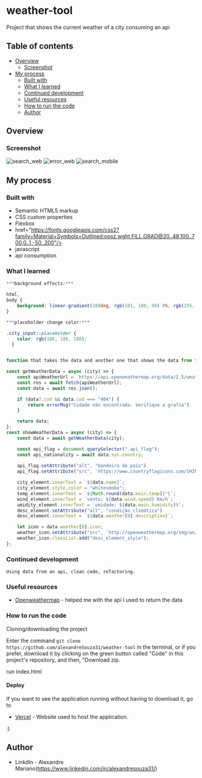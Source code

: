
# weather-tool

Project that shows the current weather of a city consuming an api

## Table of contents

- [Overview](#overview)
  - [Screenshot](#screenshot)
- [My process](#my-process)
  - [Built with](#built-with)
  - [What I learned](#what-i-learned)
  - [Continued development](#continued-development)
  - [Useful resources](#useful-resources)
  - [How to run the code](#How-to-run-the-code)
  - [Author](#author)

## Overview

### Screenshot

![search_web](https://user-images.githubusercontent.com/112407769/230801591-f10148ae-5e4e-4c78-9037-12742cedfaf3.png)
![error_web](https://user-images.githubusercontent.com/112407769/230801588-167592ab-5335-4668-9fed-14de520dc92f.png)
![search_mobile](https://user-images.githubusercontent.com/112407769/230801593-38c5139e-21a6-4f0d-82de-a278c93a03c2.png)

## My process

### Built with

- Semantic HTML5 markup
- CSS custom properties
- Flexbox
- href="https://fonts.googleapis.com/css2?family=Material+Symbols+Outlined:opsz,wght,FILL,GRAD@20..48,100..700,0..1,-50..200"/>
- javascript
- api consumption

### What I learned

```css 
***background effects:***

html,
body {
    background: linear-gradient(180deg, rgb(101, 100, 98) 0%, rgb(255, 255, 255) 100%);
}

***placeholder change color:***

.city_input::placeholder {
    color: rgb(186, 186, 186);
  }

```
```js

function that takes the data and another one that shows the data from the api:***

const getWeatherData = async (city) => {
    const apiWeatherUrl = `https://api.openweathermap.org/data/2.5/weather?q=${city}&units=metric&appid=${apiKey}&lang=pt_br`
    const res = await fetch(apiWeatherUrl);
    const data = await res.json();

    if (data?.cod && data.cod === "404") {
        return errorMsg("Cidade não encontrada. Verifique a grafia")
    }

    return data;
};
const showWeatherData = async (city) => {
    const data = await getWeatherData(city);

    const api_flag = document.querySelector(".api_flag");
    const api_nationality = await data.sys.country;
    
    api_flag.setAttribute("alt", "bandeira do país")
    api_flag.setAttribute("src", `https://www.countryflagicons.com/SHINY/64/${api_nationality}.png`)

    city_element.innerText = `${data.name}`;
    city_element.style.color = "whitesmoke";
    temp_element.innerText = `${Math.round(data.main.temp)}°C`;
    wind_element.innerText = `vento: ${data.wind.speed} Km/h`;
    umidity_element.innerText = `umidade: ${data.main.humidity}%`;
    desc_element.setAttribute("alt", "condição climática")
    desc_element.innerText = `${data.weather[0].description}`;

    let icon = data.weather[0].icon;
    weather_icon.setAttribute("src", `http://openweathermap.org/img/wn/${icon}@2x.png`);
    weather_icon.classList.add("desc_element_style");
};

```

### Continued development

```
Using data from an api, clean code, refactoring.
```
### Useful resources

- [Openweathermap](https://openweathermap.org/) - helped me with the api I used to return the data

### How to run the code

 Cloning/downloading the project

 Enter the command ```git clone https://github.com/alexandreSouza31/weather-tool``` in the terminal, or if you prefer, download it by clicking on the green button called "Code" in this project's repository, and then, "Download zip.

run index.html


#### Deploy

If you want to see the application running without having to download it, go to
- [Vercel](https://weather-tool.vercel.app/) - Website used to host the application.

:)

## Author
- LinkdIn - Alexandre Mariano(https://www.linkedin.com/in/alexandresouza31/)

